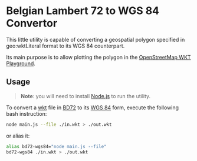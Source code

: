 # Belgian Lambert 72 to WGS 84 Convertor
This little utility is capable of converting a geospatial polygon specified in geo:wktLiteral format to its WGS 84 counterpart.

Its main purpose is to allow plotting the polygon in the [OpenStreetMap WKT Playground](https://clydedacruz.github.io/openstreetmap-wkt-playground/).

## Usage
> **Note**: you will need to install [Node.js](https://nodejs.org/en/) to run the utility. 

To convert a [wkt](https://en.wikipedia.org/wiki/Well-known_text_representation_of_geometry) file in [BD72](https://epsg.io/31370) to its [WGS 84](https://epsg.io/4326) form, execute the following bash instruction:

```bash
node main.js --file ./in.wkt > ./out.wkt
```
or alias it:
```bash
alias bd72-wgs84="node main.js --file"
bd72-wgs84 ./in.wkt > ./out.wkt
```
